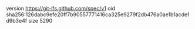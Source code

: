 version https://git-lfs.github.com/spec/v1
oid sha256:126dabc9efe20ff7b90557771416ca325e9279f2db476a0ae1b1acde1d9b3e4f
size 5290
